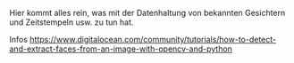 Hier kommt alles rein, was mit der Datenhaltung von bekannten Gesichtern und Zeitstempeln usw. zu tun hat.

Infos https://www.digitalocean.com/community/tutorials/how-to-detect-and-extract-faces-from-an-image-with-opencv-and-python

